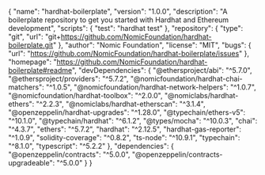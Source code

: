 
{
  "name": "hardhat-boilerplate",
  "version": "1.0.0",
  "description": "A boilerplate repository to get you started with Hardhat and Ethereum development",
  "scripts": {
    "test": "hardhat test"
  },
  "repository": {
    "type": "git",
    "url": "git+https://github.com/NomicFoundation/hardhat-boilerplate.git"
  },
  "author": "Nomic Foundation",
  "license": "MIT",
  "bugs": {
    "url": "https://github.com/NomicFoundation/hardhat-boilerplate/issues"
  },
  "homepage": "https://github.com/NomicFoundation/hardhat-boilerplate#readme",
  "devDependencies": {
    "@ethersproject/abi": "^5.7.0",
    "@ethersproject/providers": "^5.7.2",
    "@nomicfoundation/hardhat-chai-matchers": "^1.0.5",
    "@nomicfoundation/hardhat-network-helpers": "^1.0.7",
    "@nomicfoundation/hardhat-toolbox": "^2.0.0",
    "@nomiclabs/hardhat-ethers": "^2.2.3",
    "@nomiclabs/hardhat-etherscan": "^3.1.4",
    "@openzeppelin/hardhat-upgrades": "^1.28.0",
    "@typechain/ethers-v5": "^10.1.0",
    "@typechain/hardhat": "^6.1.2",
    "@types/mocha": "^10.0.3",
    "chai": "^4.3.7",
    "ethers": "^5.7.2",
    "hardhat": "^2.12.5",
    "hardhat-gas-reporter": "^1.0.9",
    "solidity-coverage": "^0.8.2",
    "ts-node": "^10.9.1",
    "typechain": "^8.1.0",
    "typescript": "^5.2.2"
  },
  "dependencies": {
    "@openzeppelin/contracts": "^5.0.0",
    "@openzeppelin/contracts-upgradeable": "^5.0.0"
  }
}
